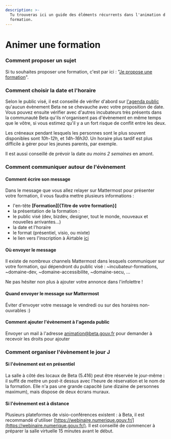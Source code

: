 ```yaml
---
description: >-
  Tu trouveras ici un guide des éléments récurrents dans l'animation d'une
  formation.
---
```


# Animer une formation

### Comment proposer un sujet

Si tu souhaites proposer une formation, c'est par ici : "[Je propose une formation](https://airtable.com/shr3sH68gDOjFaLT7)".

### Comment choisir la date et l'horaire

Selon le public visé, il est conseillé de vérifer d'abord sur [l'agenda public](https://calendar.google.com/calendar/embed?src=0ieonqap1r5jeal5ugeuhoovlg%40group.calendar.google.com\&ctz=Europe%2FParis) qu'aucun évènement Beta ne se chevauche avec votre proposition de date. Vous pouvez ensuite vérifier avec d'autres incubateurs très présents dans la communauté Beta qu'ils n'organisent pas d'évènement en même temps que le vôtre, si vous estimez qu'il y a un fort risque de conflit entre les deux.

Les créneaux pendant lesquels les personnes sont le plus souvent disponibles sont _10h-12h_, et _14h-16h30_. Un horaire plus tardif est plus difficile à gérer pour les jeunes parents, par exemple.

Il est aussi conseillé de prévoir la date _au moins 2 semaines_ en amont.

### Comment communiquer autour de l'évènement

#### Comment écrire son message

Dans le message que vous allez relayer sur Mattermost pour présenter votre formation, il vous faudra mettre plusieurs informations :

* l'en-tête **\[Formation]\[{Titre de votre formation}]**
* la présentation de la formation :
* le public visé (dev, bizdev, designer, tout le monde, nouveaux et nouvelles arrivantes...)
* la date et l'horaire
* le format (présentiel, visio, ou mixte)
* le lien vers l'inscription à Airtable [ici](https://airtable.com/shr5Uaqje8eV9BabU)

#### Où envoyer le message

Il existe de nombreux channels Mattermost dans lesquels communiquer sur votre formation, qui dépendront du public visé : \~incubateur-formations, \~domaine-dev, \~domaine-accessibilite, \~domaine-secu, ...

Ne pas hésiter non plus à ajouter votre annonce dans l'infolettre !

#### Quand envoyer le message sur Mattermost

Éviter d'envoyer votre message le vendredi ou sur des horaires non-ouvrables :)

#### Comment ajouter l'évènement à l'agenda public

Envoyer un mail à l'adresse [animation@beta.gouv.fr](mailto:animation@beta.gouv.fr) pour demander à recevoir les droits pour ajouter

### Comment organiser l'évènement le jour J

#### Si l'évènement est en présentiel

La salle à côté des locaux de Beta (5.416) peut être réservée le jour-même : il suffit de mettre un post-it dessus avec l'heure de réservation et le nom de la formation. Elle n'a pas une grande capacité (une dizaine de personnes maximum), mais dispose de deux écrans muraux.

#### Si l'évènement est à distance

Plusieurs plateformes de visio-conférences existent : à Beta, il est recommandé d'utiliser [https://webinaire.numerique.gouv.fr/](https://webinaire.numerique.gouv.fr/). Il est conseillé de commencer à préparer la salle virtuelle 15 minutes avant le début.

